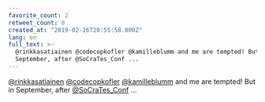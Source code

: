 ```yaml
---
favorite_count: 2
retweet_count: 0
created_at: "2019-02-26T20:55:58.000Z"
lang: en
full_text: >-
  @rinkkasatiainen @codecopkofler @kamilleblumm and me are tempted! But in
  September, after @SoCraTes_Conf ...
---
```


[@rinkkasatiainen](https://twitter.com/rinkkasatiainen)
[@codecopkofler](https://twitter.com/codecopkofler)
[@kamilleblumm](https://twitter.com/kamilleblumm) and me are tempted! But in
September, after [@SoCraTes_Conf](https://twitter.com/SoCraTes_Conf) ...
